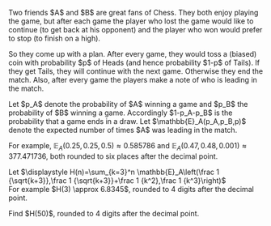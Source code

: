 <p>Two friends $A$ and $B$ are great fans of Chess. They both enjoy playing the game, but after each game the player who lost the game would like to continue (to get back at his opponent) and the player who won would prefer to stop (to finish on a high).</p>

<p>So they come up with a plan. After every game, they would toss a (biased) coin with probability $p$ of Heads (and hence probability $1-p$ of Tails). If they get Tails, they will continue with the next game. Otherwise they end the match. Also, after every game the players make a note of who is leading in the match.</p>

<p>Let $p_A$ denote the probability of $A$ winning a game and $p_B$ the probability of $B$ winning a game. Accordingly $1-p_A-p_B$ is the probability that a game ends in a draw. Let $\mathbb{E}_A(p_A,p_B,p)$ denote the expected number of times $A$ was leading in the match.<br />

For example, $\mathbb{E}_A(0.25,0.25,0.5)\approx 0.585786$ and $\mathbb{E}_A(0.47,0.48,0.001)\approx 377.471736$, both rounded to six places after the decimal point.</p>

<p>Let $\displaystyle H(n)=\sum_{k=3}^n \mathbb{E}_A\left(\frac 1 {\sqrt{k+3}},\frac 1 {\sqrt{k+3}}+\frac 1 {k^2},\frac 1 {k^3}\right)$<br />
For example $H(3) \approx 6.8345$, rounded to 4 digits after the decimal point.</p>

<p>Find $H(50)$, rounded to 4 digits after the decimal point.</p>
